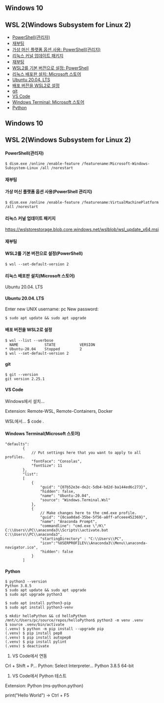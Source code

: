 ## Windows 10

## WSL 2(Windows Subsystem for Linux 2)

+ [PowerShell(관리자)](#PowerShell(관리자))
+ [재부팅](#재부팅)
+ [가상 머신 플랫폼 옵션 사용: PowerShell(관리지)](#가상-머신-플랫폼-옵션-사용(PowerShell-관리지))
+ [리눅스 커널 업데이트 패키지](#리눅스-커널-업데이트-패키지)
+ [재부팅](#재부팅)
+ [WSL2를 기본 버전으로 설정: PowerShell](#WSL2를-기본-버전으로-설정(PowerShell))
+ [리눅스 배포판 설치: Microsoft 스토어](#리눅스-배포판-설치(Microsoft-스토어))
+ [Ubuntu 20.04. LTS](#Ubuntu-20.04.-LTS)
+ [배포 버전을 WSL2로 설정](#배포-버전을-WSL2로-설정)
+ [git](#git)
+ [VS Code](#VS-Code)
+ [Windows Terminal: Microsoft 스토어](#Windows-Terminal(Microsoft-스토어))
+ [Python](#Python)

## Windows 10

## WSL 2(Windows Subsystem for Linux 2)

#### PowerShell(관리자)

```
$ dism.exe /online /enable-feature /featurename:Microsoft-Windows-Subsystem-Linux /all /norestart
```

#### 재부팅

#### 가상 머신 플랫폼 옵션 사용(PowerShell 관리지)

```
$ dism.exe /online /enable-feature /featurename:VirtualMachinePlatform /all /norestart
```

#### 리눅스 커널 업데이트 패키지

https://wslstorestorage.blob.core.windows.net/wslblob/wsl_update_x64.msi

#### 재부팅

#### WSL2를 기본 버전으로 설정(PowerShell)

```
$ wsl --set-default-version 2
```

#### 리눅스 배포판 설치(Microsoft 스토어)

Ubuntu 20.04. LTS

#### Ubuntu 20.04. LTS

Enter new UNIX username: pc
New password:

```
$ sudo apt update && sudo apt upgrade
```

#### 배포 버전을 WSL2로 설정

```
$ wsl --list --verbose
  NAME            STATE           VERSION
* Ubuntu-20.04    Stopped         2
$ wsl --set-default-version 2
```

#### git

```
$ git --version
git version 2.25.1
```

#### VS Code

Windows에서 설치…

Extension: Remote-WSL, Remote-Containers, Docker

WSL에서… $ code .

#### Windows Terminal(Microsoft 스토어)

```
"defaults":
        {
            // Put settings here that you want to apply to all profiles.
            "fontFace": "Consolas",
            "fontSize": 11
        },
        "list":
        [
            {
                "guid": "{07b52e3e-de2c-5db4-bd2d-ba144ed6c273}",
                "hidden": false,
                "name": "Ubuntu-20.04",
                "source": "Windows.Terminal.Wsl"
            },
            {
                // Make changes here to the cmd.exe profile.
                "guid": "{0caa0dad-35be-5f56-a8ff-afceee452369}",
                "name": "Anaconda Prompt",
                "commandline": "cmd.exe \"/K\" C:\\Users\\PC\\anaconda3\\Scripts\\activate.bat C:\\Users\\PC\\anaconda3",
                "startingDirectory" : "C:\\Users\\PC",
                "icon":"%USERPROFILE%\\Anaconda3\\Menu\\anaconda-navigator.ico",
                "hidden": false
            }
        ]
```

#### Python

```
$ python3 --version
Python 3.8.5
$ sudo apt update && sudo apt upgrade
$ sudo apt upgrade python3

$ sudo apt install python3-pip
$ sudo apt install python3-venv

$ mkdir helloPython && cd helloPython
/mnt/c/Users/pc/source/repos/helloPython$ python3 -m venv .venv
$ source .venv/bin/activate
(.venv) $ python -m pip install --upgrade pip
(.venv) $ pip install pep8
(.venv) $ pip install autopep8
(.venv) $ pip install pylint
(.venv) $ deactivate
```

1. VS Code에서 연동

Crl + Shift + P... Python: Select Interpreter… Python 3.8.5 64-bit

1. VS Code에서 Python 테스트

Extension: Python (ms-python.python)

print("Hello World") → Ctrl + F5
